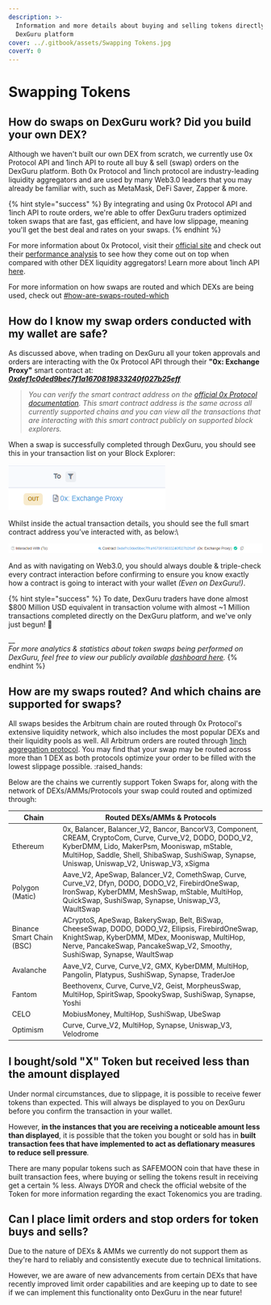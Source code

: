 ```yaml
---
description: >-
  Information and more details about buying and selling tokens directly on the
  DexGuru platform
cover: ../.gitbook/assets/Swapping Tokens.jpg
coverY: 0
---
```


# Swapping Tokens

## **How do swaps on DexGuru work? Did you build your own DEX?**

Although we haven't built our own DEX from scratch, we currently use 0x Protocol API and 1inch API to route all buy & sell (swap) orders on the DexGuru platform. Both 0x Protocol and 1inch protocol are industry-leading liquidity aggregators and are used by many Web3.0 leaders that you may already be familiar with, such as MetaMask, DeFi Saver, Zapper & more.

{% hint style="success" %}
By integrating and using 0x Protocol API and 1inch API to route orders, we're able to offer DexGuru traders optimized token swaps that are fast, gas efficient, and have low slippage, meaning you'll get the best deal and rates on your swaps.
{% endhint %}

For more information about 0x Protocol, visit their [official site](https://0x.org/) and check out their [performance analysis](https://blog.0xproject.com/a-comprehensive-analysis-on-dex-liquidity-aggregators-performance-dfb9654b0723) to see how they come out on top when compared with other DEX liquidity aggregators! Learn more about 1inch API [here](https://docs.1inch.io/docs/aggregation-protocol/introduction).&#x20;

For more information on how swaps are routed and which DEXs are being used, check out [#how-are-swaps-routed-which](swapping-tokens.md#how-are-swaps-routed-which "mention")

## **How do I know my swap orders conducted with my wallet are safe?**

As discussed above, when trading on DexGuru all your token approvals and orders are interacting with the 0x Protocol API through their **"0x: Exchange Proxy"** smart contract at: [_**0xdef1c0ded9bec7f1a1670819833240f027b25eff**_](https://etherscan.io/address/0xdef1c0ded9bec7f1a1670819833240f027b25eff)&#x20;

> _You can verify the smart contract address on the_ [_official 0x Protocol documentation_](https://0x.org/docs/guides/0x-cheat-sheet)_. This smart contract address is the same across all currently supported chains and you can view all the transactions that are interacting with this smart contract publicly on supported block explorers._

When a swap is successfully completed through DexGuru, you should see this in your transaction list on your Block Explorer:

![Transaction List on EtherScan](<../.gitbook/assets/image (29) (1).png>)

Whilst inside the actual transaction details, you should see the full smart contract address you’ve interacted with, as below:\


![Transaction Details on EtherScan](<../.gitbook/assets/image (25) (1) (1).png>)

And as with navigating on Web3.0, you should always double & triple-check every contract interaction before confirming to ensure you know exactly how a contract is going to interact with your wallet _(Even on DexGuru!)_.

{% hint style="success" %}
To date, DexGuru traders have done almost $800 Million USD equivalent in transaction volume with almost \~1 Million transactions completed directly on the DexGuru platform, and we've only just begun! :rocket:

__\
_For more analytics & statistics about token swaps being performed on DexGuru, feel free to view our publicly available_ [_dashboard here_](https://metabase.spaceship.0x.org/public/dashboard/e79bb86a-6777-4655-88fd-6453fdbefe0f?affiliate\_address=0x720c9244473dfc596547c1f7b6261c7112a3dad4)_._
{% endhint %}

## **How are my swaps routed? And which chains are supported for swaps?**&#x20;

All swaps besides the Arbitrum chain are routed through 0x Protocol's extensive liquidity network, which also includes the most popular DEXs and their liquidity pools as well. All Arbitrum orders are routed through [1inch aggregation protocol](https://docs.1inch.io/docs/aggregation-protocol/introduction). You may find that your swap may be routed across more than 1 DEX as both protocols optimize your order to be filled with the lowest slippage possible. :raised\_hands:

Below are the chains we currently support Token Swaps for, along with the network of DEXs/AMMs/Protocols your swap could routed and optimized through:

| Chain                     | Routed DEXs/AMMs & Protocols                                                                                                                                                                                                                                 |
| ------------------------- | ------------------------------------------------------------------------------------------------------------------------------------------------------------------------------------------------------------------------------------------------------------ |
| Ethereum                  | 0x, Balancer, Balancer\_V2, Bancor, BancorV3, Component, CREAM, CryptoCom, Curve, Curve\_V2, DODO, DODO\_V2, KyberDMM, Lido, MakerPsm, Mooniswap, mStable, MultiHop, Saddle, Shell, ShibaSwap, SushiSwap, Synapse, Uniswap, Uniswap\_V2, Uniswap\_V3, xSigma |
| Polygon (Matic)           | Aave\_V2, ApeSwap, Balancer\_V2, ComethSwap, Curve, Curve\_V2, Dfyn, DODO, DODO\_V2, FirebirdOneSwap, IronSwap, KyberDMM, MeshSwap, mStable, MultiHop, QuickSwap, SushiSwap, Synapse, Uniswap\_V3, WaultSwap                                                 |
| Binance Smart Chain (BSC) | ACryptoS, ApeSwap, BakerySwap, Belt, BiSwap, CheeseSwap, DODO, DODO\_V2, Ellipsis, FirebirdOneSwap, KnightSwap, KyberDMM, MDex, Mooniswap, MultiHop, Nerve, PancakeSwap, PancakeSwap\_V2, Smoothy, SushiSwap, Synapse, WaultSwap                             |
| Avalanche                 | Aave\_V2, Curve, Curve\_V2, GMX, KyberDMM, MultiHop, Pangolin, Platypus, SushiSwap, Synapse, TraderJoe                                                                                                                                                       |
| Fantom                    | Beethovenx, Curve, Curve\_V2, Geist, MorpheusSwap, MultiHop, SpiritSwap, SpookySwap, SushiSwap, Synapse, Yoshi                                                                                                                                               |
| CELO                      | MobiusMoney, MultiHop, SushiSwap, UbeSwap                                                                                                                                                                                                                    |
| Optimism                  | Curve, Curve\_V2, MultiHop, Synapse, Uniswap\_V3, Velodrome                                                                                                                                                                                                  |

## I **bought/sold** "X" Token but received less than the amount displayed

Under normal circumstances, due to slippage, it is possible to receive fewer tokens than expected. This will always be displayed to you on DexGuru before you confirm the transaction in your wallet.

However, **in the instances that you are receiving a noticeable amount less than displayed**, it is possible that the token you bought or sold has in **built transaction fees that have implemented to act as deflationary measures to reduce sell pressure**_._

There are many popular tokens such as SAFEMOON coin that have these in built transaction fees, where buying or selling the tokens result in receiving get a certain % less. Always DYOR and check the official website of the Token for more information regarding the exact Tokenomics you are trading.

## **Can I place limit orders and stop orders for token buys and sells?**

Due to the nature of DEXs & AMMs we currently do not support them as they're hard to reliably and consistently execute due to technical limitations.&#x20;

However, we are aware of new advancements from certain DEXs that have recently improved limit order capabilities and are keeping up to date to see if we can implement this functionality onto DexGuru in the near future!
